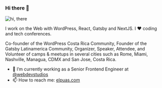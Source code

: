 ### Hi there 👋

![hi, there](https://media.giphy.com/media/6pUBXVTai18Iw/giphy.gif)

I work on the Web with WordPress, React, Gatsby and NextJS. I ❤️  coding and tech conferences.

Co-founder of the WordPress Costa Rica Community, Founder of the Gatsby Latinamerica Community, Organizer, Speaker, Attendee, and Volunteer of camps & meetups in several cities such as Rome, Miami, Nashville, Managua, CDMX and San Jose, Costa Rica.

- 🔭 I’m currently working as a Senior Frontend Engineer at [@webdevstudios](https://webdevstudios.com)
- 📫 How to reach me: [elpuas.com](https://elpuas.com)
